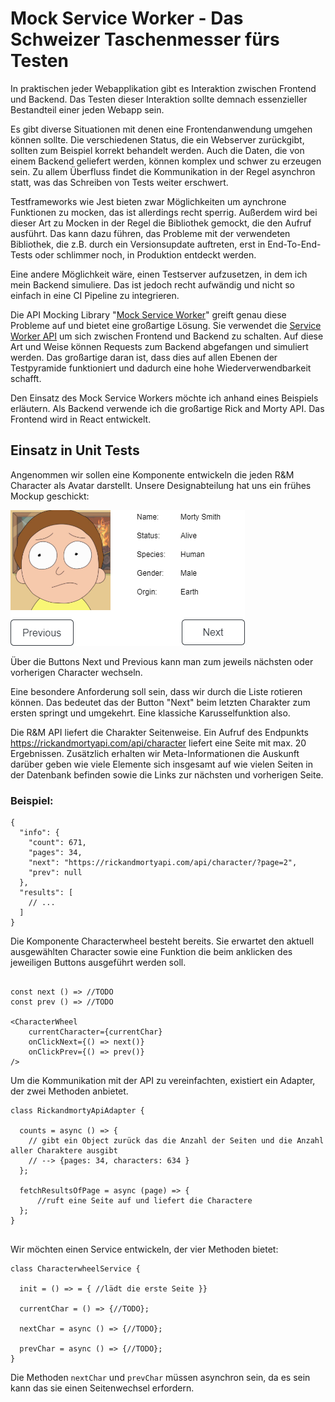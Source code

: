 # Mock Service Worker - Das Schweizer Taschenmesser fürs Testen

In praktischen jeder Webapplikation gibt es Interaktion zwischen Frontend und Backend. Das Testen dieser Interaktion
sollte demnach essenzieller Bestandteil einer jeden Webapp sein.

Es gibt diverse Situationen mit denen eine Frontendanwendung umgehen können sollte. Die verschiedenen Status, die ein
Webserver zurückgibt, sollten zum Beispiel korrekt behandelt werden. Auch die Daten, die von einem Backend geliefert
werden, können komplex und schwer zu erzeugen sein. Zu allem Überfluss findet die Kommunikation in der Regel asynchron
statt, was das Schreiben von Tests weiter erschwert.

Testframeworks wie Jest bieten zwar Möglichkeiten um aynchrone Funktionen zu mocken, das ist allerdings recht sperrig.
Außerdem wird bei dieser Art zu Mocken in der Regel die Bibliothek gemockt, die den Aufruf ausführt. Das kann dazu
führen, das Probleme mit der verwendeten Bibliothek, die z.B. durch ein Versionsupdate auftreten, erst in
End-To-End-Tests oder schlimmer noch, in Produktion entdeckt werden.

Eine andere Möglichkeit wäre, einen Testserver aufzusetzen, in dem ich mein Backend simuliere. Das ist jedoch recht
aufwändig und nicht so einfach in eine CI Pipeline zu integrieren.

Die API Mocking Library "[Mock Service Worker](https://mswjs.io)" greift genau diese Probleme auf und bietet eine
großartige Lösung. Sie verwendet die
[Service Worker API](https://developer.mozilla.org/en-US/docs/Web/API/Service_Worker_API) um sich zwischen Frontend und
Backend zu schalten. Auf diese Art und Weise können Requests zum Backend abgefangen und simuliert werden. Das großartige
daran ist, dass dies auf allen Ebenen der Testpyramide funktioniert und dadurch eine hohe Wiederverwendbarkeit schafft.

Den Einsatz des Mock Service Workers möchte ich anhand eines Beispiels erläutern. Als Backend verwende ich die großartige
Rick and Morty API. Das Frontend wird in React entwickelt.

## Einsatz in Unit Tests

Angenommen wir sollen eine Komponente entwickeln die jeden R&M Character als Avatar darstellt. Unsere Designabteilung
hat uns ein frühes Mockup geschickt:

![MortyMockup](mortymock.png)

Über die Buttons Next und Previous kann man zum jeweils nächsten oder vorherigen Character wechseln.

Eine besondere Anforderung soll sein, dass wir durch die Liste rotieren können. Das bedeutet das der Button "Next" beim
letzten Charakter zum ersten springt und umgekehrt. Eine klassiche Karusselfunktion also.

Die R&M API liefert die Charakter Seitenweise. Ein Aufruf des Endpunkts https://rickandmortyapi.com/api/character
liefert eine Seite mit max. 20 Ergebnissen. Zusätzlich erhalten wir Meta-Informationen die Auskunft darüber geben wie
viele Elemente sich insgesamt auf wie vielen Seiten in der Datenbank befinden sowie die Links zur nächsten und
vorherigen Seite.

### Beispiel:

```
{
  "info": {
    "count": 671,
    "pages": 34,
    "next": "https://rickandmortyapi.com/api/character/?page=2",
    "prev": null
  },
  "results": [
    // ...
  ]
}
```

Die Komponente Characterwheel besteht bereits. Sie erwartet den aktuell ausgewählten Character sowie eine Funktion die 
beim anklicken des jeweiligen Buttons ausgeführt werden soll.
```

const next () => //TODO
const prev () => //TODO
 
<CharacterWheel 
    currentCharacter={currentChar} 
    onClickNext={() => next()} 
    onClickPrev={() => prev()} 
/>
```

Um die Kommunikation mit der API zu vereinfachten, existiert ein Adapter, der zwei Methoden anbietet.

```
class RickandmortyApiAdapter {
  
  counts = async () => {
    // gibt ein Object zurück das die Anzahl der Seiten und die Anzahl aller Charaktere ausgibt
    // --> {pages: 34, characters: 634 }
  };

  fetchResultsOfPage = async (page) => {
      //ruft eine Seite auf und liefert die Charactere 
  };
}
 
```

Wir möchten einen Service entwickeln, der vier Methoden bietet:
```
class CharacterwheelService {

  init = () => = { //lädt die erste Seite }} 

  currentChar = () => {//TODO};

  nextChar = async () => {//TODO};

  prevChar = async () => {//TODO};
}

```
Die Methoden `nextChar` und `prevChar` müssen asynchron sein, da es sein kann das sie einen Seitenwechsel erfordern. 